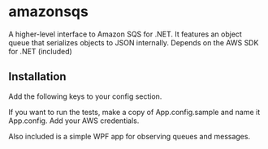 # amazonsqs

A higher-level interface to Amazon SQS for .NET. It features an object queue that serializes objects to JSON internally. Depends on the AWS SDK for .NET (included)

## Installation

Add the following keys to your <appSettings> config section.

   <add key="AWSAccessKey" value=""/>
   <add key="AWSSecretKey" value=""/>

If you want to run the tests, make a copy of App.config.sample and name it App.config. Add your AWS credentials.

Also included is a simple WPF app for observing queues and messages.